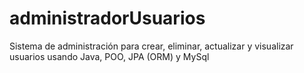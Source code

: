 # administradorUsuarios
Sistema de administración para crear, eliminar, actualizar y visualizar usuarios usando Java, POO, JPA (ORM) y MySql

